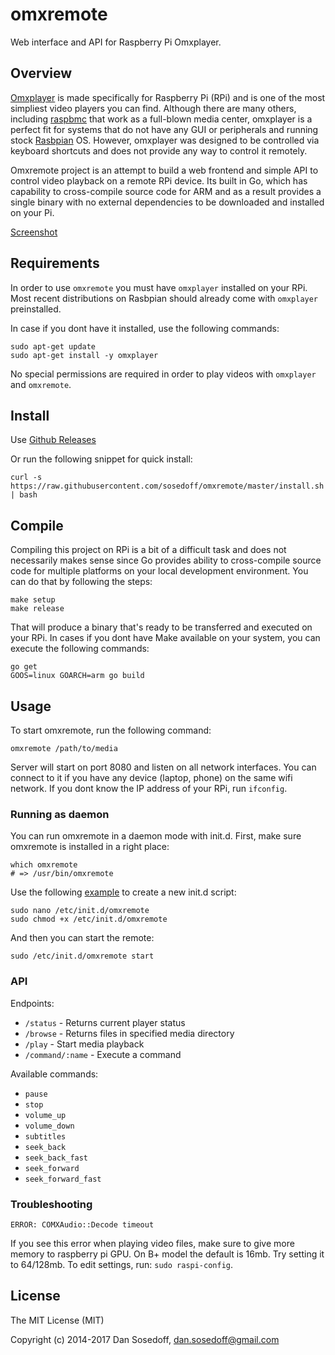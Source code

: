 # omxremote

Web interface and API for Raspberry Pi Omxplayer.

## Overview

[Omxplayer](http://elinux.org/Omxplayer) is made specifically for Raspberry Pi (RPi) and
is one of the most simpliest video players you can find. Although there are many others,
including [raspbmc](http://www.raspbmc.com/) that work as a full-blown media center,
omxplayer is a perfect fit for systems that do not have any GUI or peripherals and running stock 
[Rasbpian](http://www.raspbian.org/) OS. However, omxplayer was designed to be
controlled via keyboard shortcuts and does not provide any way to control it remotely.

Omxremote project is an attempt to build a web frontend and simple API to control 
video playback on a remote RPi device. Its built in Go, which has capability to 
cross-compile source code for ARM and as a result provides a single binary with 
no external dependencies to be downloaded and installed on your Pi.

[Screenshot](screenshots/omxremote.png)

## Requirements

In order to use `omxremote` you must have `omxplayer` installed on your RPi. Most
recent distributions on Rasbpian should already come with `omxplayer` preinstalled.

In case if you dont have it installed, use the following commands:

```
sudo apt-get update
sudo apt-get install -y omxplayer
```

No special permissions are required in order to play videos with `omxplayer` and `omxremote`.

## Install

Use [Github Releases](https://github.com/sosedoff/omxremote/releases)

Or run the following snippet for quick install:

```
curl -s https://raw.githubusercontent.com/sosedoff/omxremote/master/install.sh | bash
```

## Compile

Compiling this project on RPi is a bit of a difficult task and does not necessarily makes
sense since Go provides ability to cross-compile source code for multiple platforms on
your local development environment. You can do that by following the steps:

```
make setup
make release
```

That will produce a binary that's ready to be transferred and executed on your RPi. 
In cases if you dont have Make available on your system, you can execute the following commands:

```
go get
GOOS=linux GOARCH=arm go build
```

## Usage

To start omxremote, run the following command:

```
omxremote /path/to/media
```

Server will start on port 8080 and listen on all network interfaces. You can
connect to it if you have any device (laptop, phone) on the same wifi network.
If you dont know the IP address of your RPi, run `ifconfig`.

### Running as daemon

You can run omxremote in a daemon mode with init.d. First, make sure omxremote
is installed in a right place:

```
which omxremote
# => /usr/bin/omxremote
```

Use the following [example](https://github.com/sosedoff/omxremote/blob/master/init.d/omxremote) to create a new init.d script:

```
sudo nano /etc/init.d/omxremote
sudo chmod +x /etc/init.d/omxremote
```

And then you can start the remote:

```
sudo /etc/init.d/omxremote start
```

### API

Endpoints:

- `/status` - Returns current player status
- `/browse` - Returns files in specified media directory
- `/play` - Start media playback
- `/command/:name` - Execute a command

Available commands:

- `pause`
- `stop`
- `volume_up`
- `volume_down`
- `subtitles`
- `seek_back`
- `seek_back_fast`
- `seek_forward`
- `seek_forward_fast`

### Troubleshooting

```
ERROR: COMXAudio::Decode timeout
```

If you see this error when playing video files, make sure to give more memory
to raspberry pi GPU. On B+ model the default is 16mb. Try setting it to 64/128mb.
To edit settings, run: `sudo raspi-config`.

## License

The MIT License (MIT)

Copyright (c) 2014-2017 Dan Sosedoff, dan.sosedoff@gmail.com
